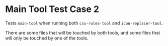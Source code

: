# Main Tool Test Case 2

Tests `main-tool` when running both `css-rules-tool` and `icon-replacer-tool`.

There are some files that will be touched by both tools, and some files that will only be touched by one of the tools.
